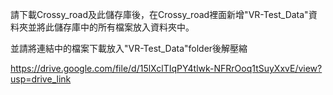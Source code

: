 請下載Crossy_road及此儲存庫後，在Crossy_road裡面新增"VR-Test_Data"資料夾並將此儲存庫中的所有檔案放入資料夾中。

並請將連結中的檔案下載放入"VR-Test_Data"folder後解壓縮

https://drive.google.com/file/d/15lXclTIqPY4tlwk-NFRrOoq1tSuyXxvE/view?usp=drive_link
